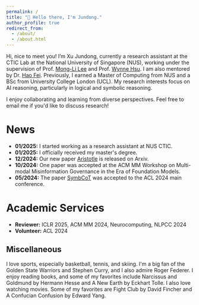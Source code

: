 ```yaml
---
permalink: /
title: "👏 Hello there, I'm Jundong."
author_profile: true
redirect_from: 
  - /about/
  - /about.html
---
```


Hi, nice to meet you! I’m Xu Jundong, currently a research assistant at the CTIC Lab at the National University of Singapore (NUS), working under the supervision of Prof. [Mong-Li Lee](https://www.comp.nus.edu.sg/~leeml/) and Prof. [Wynne Hsu](https://www.comp.nus.edu.sg/~whsu/). I am also mentored by Dr. [Hao Fei](https://haofei.vip/). Previously, I earned a Master of Computing from NUS and a BSc from University College London (UCL). My research interests focus on AI reasoning, particularly in logical and symbolic reasoning.

I enjoy collaborating and learning from diverse perspectives. Feel free to email me if you'd like to discuss research!

News
======
- **01/2025:** I started working as a research assistant at NUS CTIC.  
- **01/2025:** I officially received my master's degree.  
- **12/2024:** Our new paper [Aristotle](https://arxiv.org/abs/2412.16953) is released on Arxiv.
- **10/2024:** One paper was accepted at the ACM MM Workshop on Multi-modal Misinformation Governance in the Era of Foundation Models.  
- **05/2024:** The paper [SymbCoT](https://arxiv.org/abs/2405.18357) was accepted to the ACL 2024 main conference.  

Academic Services
======
- **Reviewer:** ICLR 2025, ACM MM 2024, Neurocomputing, NLPCC 2024
- **Volunteer:** ACL 2024

Miscellaneous
------
I love sports, especially basketball, tennis, and skiing. I'm a big fan of the Golden State Warriors and Stephen Curry, and I also admire Roger Federer.
I enjoy reading books, and some of my favorites include Narcissus and Goldmund by Hermann Hesse and A New Earth by Eckhart Tolle.
I also love watching movies. Some of my favorites are Fight Club by David Fincher and A Confucian Confusion by Edward Yang.